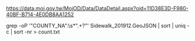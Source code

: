 https://data.moi.gov.tw/MoiOD/Data/DataDetail.aspx?oid=11D38E3D-F980-40BF-B714-4E0DB8AA1252

grep -oP '"COUNTY_NA":\s*".+?"' Sidewalk_201912.GeoJSON | sort | uniq -c | sort -nr > count.txt
